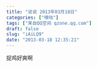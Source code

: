 ```yaml
---
title: "说说 2013年03月18日"
categories: ["嘀咕"]
tags: ["来自QQ空间 qzone.qq.com"]
draft: false
slug: "iAiLQ9"
date: "2013-03-18 12:35:21"
---
```


捉鸡好爽啊
